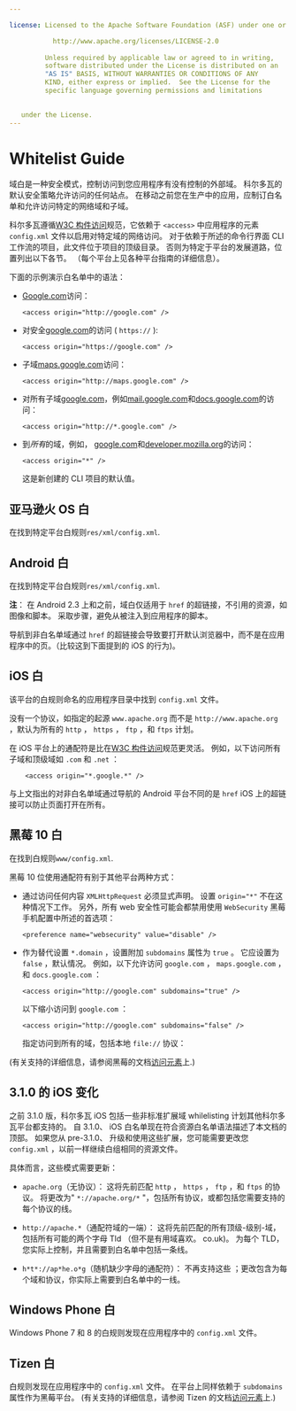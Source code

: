 ```yaml
---

license: Licensed to the Apache Software Foundation (ASF) under one or more contributor license agreements. See the NOTICE file distributed with this work for additional information regarding copyright ownership. The ASF licenses this file to you under the Apache License, Version 2.0 (the "License"); you may not use this file except in compliance with the License. You may obtain a copy of the License at

           http://www.apache.org/licenses/LICENSE-2.0
    
         Unless required by applicable law or agreed to in writing,
         software distributed under the License is distributed on an
         "AS IS" BASIS, WITHOUT WARRANTIES OR CONDITIONS OF ANY
         KIND, either express or implied.  See the License for the
         specific language governing permissions and limitations
    

   under the License.
---
```


# Whitelist Guide

域白是一种安全模式，控制访问到您应用程序有没有控制的外部域。 科尔多瓦的默认安全策略允许访问的任何站点。 在移动之前您在生产中的应用，应制订白名单和允许访问特定的网络域和子域。

科尔多瓦遵循[W3C 构件访问][1]规范，它依赖于 `<access>` 中应用程序的元素 `config.xml` 文件以启用对特定域的网络访问。 对于依赖于所述的命令行界面 CLI 工作流的项目，此文件位于项目的顶级目录。 否则为特定于平台的发展道路，位置列出以下各节。 （每个平台上见各种平台指南的详细信息）。

 [1]: http://www.w3.org/TR/widgets-access/

下面的示例演示白名单中的语法：

*   [Google.com][2]访问：
    
        <access origin="http://google.com" />
        

*   对安全[google.com][3]的访问 ( `https://` ):
    
        <access origin="https://google.com" />
        

*   子域[maps.google.com][4]访问：
    
        <access origin="http://maps.google.com" />
        

*   对所有子域[google.com][2]，例如[mail.google.com][5]和[docs.google.com][6]的访问：
    
        <access origin="http://*.google.com" />
        

*   到*所有*的域，例如， [google.com][2]和[developer.mozilla.org][7]的访问：
    
        <access origin="*" />
        
    
    这是新创建的 CLI 项目的默认值。

 [2]: http://google.com
 [3]: https://google.com
 [4]: http://maps.google.com
 [5]: http://mail.google.com
 [6]: http://docs.google.com
 [7]: http://developer.mozilla.org

## 亚马逊火 OS 白

在找到特定平台白规则`res/xml/config.xml`.

## Android 白

在找到特定平台白规则`res/xml/config.xml`.

**注**： 在 Android 2.3 上和之前，域白仅适用于 `href` 的超链接，不引用的资源，如图像和脚本。 采取步骤，避免从被注入到应用程序的脚本。

导航到非白名单域通过 `href` 的超链接会导致要打开默认浏览器中，而不是在应用程序中的页。（比较这到下面提到的 iOS 的行为)。

## iOS 白

该平台的白规则命名的应用程序目录中找到 `config.xml` 文件。

没有一个协议，如指定的起源 `www.apache.org` 而不是 `http://www.apache.org` ，默认为所有的 `http` ， `https` ， `ftp` ，和 `ftps` 计划。

在 iOS 平台上的通配符是比在[W3C 构件访问][1]规范更灵活。 例如，以下访问所有子域和顶级域如 `.com` 和 `.net` ：

        <access origin="*.google.*" />
    

与上文指出的对非白名单域通过导航的 Android 平台不同的是 `href` iOS 上的超链接可以防止页面打开在所有。

## 黑莓 10 白

在找到白规则`www/config.xml`.

黑莓 10 位使用通配符有别于其他平台两种方式：

*   通过访问任何内容 `XMLHttpRequest` 必须显式声明。 设置 `origin="*"` 不在这种情况下工作。 另外，所有 web 安全性可能会都禁用使用 `WebSecurity` 黑莓手机配置中所述的首选项：
    
        <preference name="websecurity" value="disable" />
        

*   作为替代设置 `*.domain` ，设置附加 `subdomains` 属性为 `true` 。 它应设置为 `false` ，默认情况。 例如，以下允许访问 `google.com` ， `maps.google.com` ，和 `docs.google.com` ：
    
        <access origin="http://google.com" subdomains="true" />
        
    
    以下缩小访问到 `google.com` ：
    
        <access origin="http://google.com" subdomains="false" />
        
    
    指定访问到所有的域，包括本地 `file://` 协议：
    
    <access origin="*" subdomains="true" />

(有关支持的详细信息，请参阅黑莓的文档[访问元素][8]上.)

 [8]: https://developer.blackberry.com/html5/documentation/ww_developing/Access_element_834677_11.html

## 3.1.0 的 iOS 变化

之前 3.1.0 版，科尔多瓦 iOS 包括一些非标准扩展域 whilelisting 计划其他科尔多瓦平台都支持的。 自 3.1.0、 iOS 白名单现在符合资源白名单语法描述了本文档的顶部。 如果您从 pre-3.1.0、 升级和使用这些扩展，您可能需要更改您 `config.xml` ，以前一样继续白组相同的资源文件。

具体而言，这些模式需要更新：

*   `apache.org`（无协议）： 这将先前匹配 `http` ， `https` ， `ftp` ，和 `ftps` 的协议。 将更改为" `*://apache.org/*` "，包括所有协议，或都包括您需要支持的每个协议的线。

*   `http://apache.*`（通配符域的一端）： 这将先前匹配的所有顶级-级别-域，包括所有可能的两个字母 Tld （但不是有用域喜欢。 co.uk)。 为每个 TLD，您实际上控制，并且需要到白名单中包括一条线。

*   `h*t*://ap*he.o*g`（随机缺少字母的通配符）： 不再支持这些 ；更改包含为每个域和协议，你实际上需要到白名单中的一线。

## Windows Phone 白

Windows Phone 7 和 8 的白规则发现在应用程序中的 `config.xml` 文件。

## Tizen 白

白规则发现在应用程序中的 `config.xml` 文件。 在平台上同样依赖于 `subdomains` 属性作为黑莓平台。 (有关支持的详细信息，请参阅 Tizen 的文档[访问元素][9]上.)

 [9]: https://developer.tizen.org/help/index.jsp?topic=%2Forg.tizen.web.appprogramming%2Fhtml%2Fide_sdk_tools%2Fconfig_editor_w3celements.htm